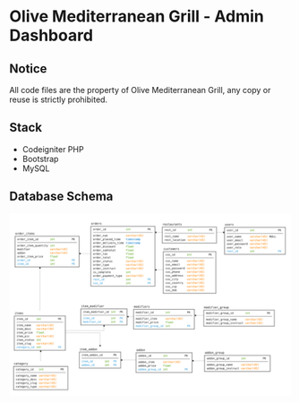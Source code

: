 # Olive Mediterranean Grill - Admin Dashboard

## Notice
All code files are the property of Olive Mediterranean Grill, any copy or reuse is strictly prohibited.

## Stack
- Codeigniter PHP
- Bootstrap
- MySQL

## Database Schema

![Database Scheme](https://github.com/omermujtaba18/eatomg_admin/blob/master/db.png)
